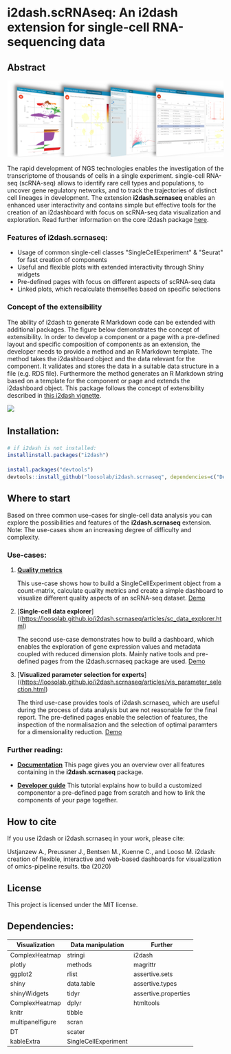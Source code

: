 # **i2dash.scRNAseq**: An i2dash extension for single-cell RNA-sequencing data 

## Abstract

![](man/figures/i2dash_header.png)

The rapid development of NGS technologies enables the investigation of the transcriptome of thousands of cells in a single experiment. single-cell RNA-seq (scRNA-seq) allows to identify rare cell types and populations, to uncover gene regulatory networks, and to track the trajectories of distinct cell lineages in development. The extension **i2dash.scrnaseq** enables an enhanced user interactivity and contains simple but effective tools for the creation of an i2dashboard with focus on scRNA-seq data visualization and exploration. Read further information on the core i2dash package [here](https://loosolab.github.io/i2dash/). 

### Features of **i2dash.scrnaseq**:

- Usage of common single-cell classes "SingleCellExperiment" & "Seurat" for fast creation of components
- Useful and flexible plots with extended interactivity through Shiny widgets
- Pre-defined pages with focus on different aspects of scRNA-seq data
- Linked plots, which recalculate themselfes based on specific selections

### Concept of the extensibility

The ability of i2dash to generate R Markdown code can be extended with additional packages. The figure below demonstrates the concept of extensibility. In order to develop a component or a page with a pre-defined layout and specific composition of components as an extension, the developer needs to provide a method and an R Markdown template. The method takes the i2dashboard object and the data relevant for the component. It validates and stores the data in a suitable data structure in a file (e.g. RDS file). Furthermore the method generates an R Markdown string based on a template for the component or page and extends the i2dashboard object. This package follows the concept of extensibility described in [this i2dash vignette](https://loosolab.github.io/i2dash/articles/i2dash-extension.html). 

![](https://gitlab.gwdg.de/loosolab/software/i2dash/-/raw/master/vignettes/images/concept1.png)


## Installation:

```r
# if i2dash is not installed:
installinstall.packages("i2dash")

install.packages("devtools")
devtools::install_github("loosolab/i2dash.scrnaseq", dependencies=c("Depends", "Imports", "LinkingTo"))
```

## Where to start

Based on three common use-cases for single-cell data analysis you can explore the possibilities and features of the **i2dash.scrnaseq** extension. Note: The use-cases show an increasing degree of difficulty and complexity.

### Use-cases:

1. [**Quality metrics**](https://loosolab.github.io/i2dash.scrnaseq/articles/Quality_metrics.html)

   This use-case shows how to build a SingleCellExperiment object from a count-matrix, calculate quality metrics and create a simple dashboard to visualize different quality aspects of an scRNA-seq dataset. [Demo](https://mpibn.paper.ingress.rancher.computational.bio/use-case-1/i2dash/)

2. [**Single-cell data explorer**]((https://loosolab.github.io/i2dash.scrnaseq/articles/sc_data_explorer.html)

   The second use-case demonstrates how to build a dashboard, which enables the exploration of gene expression values and metadata coupled with reduced dimension plots. Mainly native tools and pre-defined pages from the i2dash.scrnaseq package are used. [Demo](https://mpibn.paper.ingress.rancher.computational.bio/use-case-2/i2dash/)

3. [**Visualized parameter selection for experts**]((https://loosolab.github.io/i2dash.scrnaseq/articles/vis_parameter_selection.html)

   The third use-case provides tools of i2dash.scrnaseq, which are useful during the process of data analysis but are not reasonable for the final report. The pre-defined pages enable the selection of features, the inspection of the normalisazion and the selection of optimal paramters for a dimensionality reduction. [Demo](https://mpibn.paper.ingress.rancher.computational.bio/use-case-3/i2dash/)

### Further reading:

- [**Documentation**](https://loosolab.github.io/i2dash.scrnaseq/articles/articles/Documentation.html) This page gives you an overview over all features containing in the **i2dash.scrnaseq** package.

- [**Developer guide**](https://loosolab.github.io/i2dash.scrnaseq/articles/articles/Developer_guide.html) This tutorial explains how to build a customized componentor a pre-defined page from scratch and how to link the components of your page together.


## How to cite
If you use i2dash or i2dash.scrnaseq in your work, please cite:

Ustjanzew A., Preussner J., Bentsen M., Kuenne C., and Looso M. i2dash: creation of flexible, interactive and web-based dashboards for visualization of omics-pipeline results. tba (2020)


## License
This project is licensed under the MIT license.


## Dependencies:
| Visualization  |  Data manipulation | Further  |
|---|---|---|
| ComplexHeatmap    | stringi  | i2dash  |
| plotly            | methods  | magrittr  |
| ggplot2           | rlist  | assertive.sets  |
| shiny             | data.table  | assertive.types  |
| shinyWidgets      | tidyr  | assertive.properties  |
| ComplexHeatmap    | dplyr  | htmltools  |
| knitr             | tibble  |   |
| multipanelfigure  | scran  |   |
| DT                | scater  |   |
| kableExtra        | SingleCellExperiment  |   |

